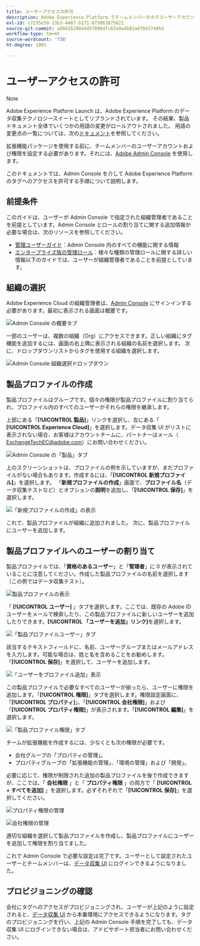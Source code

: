 ```yaml
---
title: ユーザーアクセスの許可
description: Adobe Experience Platform でチームメンバーのタグユーザーアカウントと権限を設定します。
exl-id: c7235e50-13b3-4487-b171-873063875621
source-git-commit: a8b0282004dd57096dfc63a9adb82ad70d37495d
workflow-type: tm+mt
source-wordcount: '738'
ht-degree: 100%

---
```


# ユーザーアクセスの許可

>[!NOTE]
>
>Adobe Experience Platform Launch は、Adobe Experience Platform のデータ収集テクノロジースイートとしてリブランドされています。 その結果、製品ドキュメント全体でいくつかの用語の変更がロールアウトされました。 用語の変更点の一覧については、次の[ドキュメント](../../term-updates.md)を参照してください。

拡張機能パッケージを使用する前に、チームメンバーのユーザーアカウントおよび権限を設定する必要があります。それには、[Adobe Admin Console](https://adminconsole.adobe.com/) を使用します。

このドキュメントでは、Admin Console を介して Adobe Experience Platform のタグへのアクセスを許可する手順について説明します。

## 前提条件

このガイドは、ユーザーが Admin Console で指定された組織管理者であることを前提としています。Admin Console とロールの割り当てに関する追加情報が必要な場合は、次のリソースを参照してください。

* [管理ユーザーガイド](https://helpx.adobe.com/jp/enterprise/administering/user-guide.html?topic=/enterprise/administering/morehelp/introduction.ug.js)：Admin Console 内のすべての機能に関する情報
* [エンタープライズ版の管理ロール](https://helpx.adobe.com/jp/enterprise/using/admin-roles.html)：様々な種類の管理ロールに関する詳しい情報以下のガイドでは、ユーザーが組織管理者であることを前提としています。

## 組織の選択

Adobe Experience Cloud の組織管理者は、[Admin Console](https://adminconsole.adobe.com/) にサインインする必要があります。最初に表示される画面は概要です。

![Admin Console の概要タブ](../images/getting-started/admin-console-overview.png)

一部のユーザーは、複数の組織（Org）にアクセスできます。正しい組織にタグ機能を追加するには、画面の右上隅に表示される組織の名前を選択します。 次に、ドロップダウンリストからタグを使用する組織を選択します。

![Admin Console 組織選択ドロップダウン](../images/getting-started/admin-console-choose-org.png)

## 製品プロファイルの作成

製品プロファイルはグループです。個々の権限が製品プロファイルに割り当てられ、プロファイル内のすべてのユーザーがそれらの権限を継承します。

上部にある「**[!UICONTROL 製品]**」リンクを選択し、左にある「 **[!UICONTROL Experience Cloud]**」を選択します。データ収集 UI がリストに表示されない場合、お客様はアカウントチームに、パートナーはメール（ <ExchangeTechEC@adobe.com>）にお問い合わせください。

![Admin Console の「製品」タブ](../images/getting-started/admin-console-products-launch.png)

上のスクリーンショットは、プロファイルの例を示していますが、まだプロファイルがない場合もあります。作成するには、「**[!UICONTROL 新規プロファイル]**」を選択します。 「**新規プロファイルの作成**」画面で、**プロファイル名**（データ収集テストなど）とオプションの&#x200B;**説明**&#x200B;を追加し、「**[!UICONTROL 保存]**」を選択します。

![「新規プロファイルの作成」の表示](../images/getting-started/admin-console-create-a-new-profile.png)

これで、製品プロファイルが組織に追加されました。 次に、製品プロファイルにユーザーを追加します。

## 製品プロファイルへのユーザーの割り当て

製品プロファイルでは、「**資格のあるユーザー**」と「**管理者**」に 0 が表示されていることに注意してください。作成した製品プロファイルの名前を選択します（この例ではデータ収集テスト）。

![製品プロファイルの表示](../images/getting-started/admin-console-profiles-add-user.png)

「 **[!UICONTROL ユーザー]** 」タブを選択します。ここでは、既存の Adobe ID ユーザーをメールで検索したり、この製品プロファイルに新しいユーザーを追加したりできます。**[!UICONTROL 「ユーザーを追加」リンク]**&#x200B;を選択します。

![「製品プロファイルユーザー」タブ](../images/getting-started/admin-console-add-launch-user.png)

該当するテキストフィールドに、名前、ユーザーグループまたはメールアドレスを入力します。可能な場合は、姓と名を含めることをお勧めします。 「**[!UICONTROL 保存]**」を選択して、ユーザーを追加します。

![「ユーザーをプロファイル追加」表示](../images/getting-started/admin-console-add-user.png)

この製品プロファイルで必要なすべてのユーザーが揃ったら、ユーザーに権限を追加します。「**[!UICONTROL 権限]**」タブを選択します。権限設定画面に、「**[!UICONTROL プロパティ]**」、「**[!UICONTROL 会社権限]**」および「**[!UICONTROL プロパティ権限]**」が表示されます。「**[!UICONTROL 編集]**」を選択します。

![「製品プロファイル権限」タブ](../images/getting-started/admin-console-profile-permissions.png)

チームが拡張機能を作成するには、少なくとも次の権限が必要です。

* 会社グループの「プロパティの管理」。
* プロパティグループの「拡張機能の管理」、「環境の管理」および「開発」。

必要に応じて、権限が制限された追加の製品プロファイルを後で作成できますが、ここでは、「 **会社権限** 」と「 **プロパティ権限** 」の両方で「 **[!UICONTROL + すべてを追加]** 」を選択します。必ずそれぞれで「**[!UICONTROL 保存]**」を選択してください。

![プロパティ権限の管理](../images/getting-started/admin-console-add-all-property-rights.png)

![会社権限の管理](../images/getting-started/admin-console-add-all-company-rights.png)

適切な組織を選択して製品プロファイルを作成し、製品プロファイルにユーザーを追加して権限を割り当てました。

これで Admin Console で必要な設定は完了です。ユーザーとして設定されたユーザーとチームメンバーは、[データ収集 UI](https://launch.adobe.com/) にログインできるようになりました。

## プロビジョニングの確認

会社にタグへのアクセスがプロビジョニングされ、ユーザーが上記のように設定されると、[データ収集 UI](https://launch.adobe.com/) から本番環境にアクセスできるようになります。タグのプロビジョニングを行い、上記の Admin Console 手順を完了しても、データ収集 UI にログインできない場合は、アドビサポート担当者にお問い合わせください。
